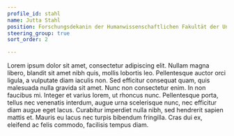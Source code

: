```yaml
---
profile_id: stahl
name: Jutta Stahl
position: Forschungsdekanin der Humanwissenschaftlichen Fakultät der Universität zu Köln 
steering_group: true
sort_order: 2

---
```

Lorem ipsum dolor sit amet, consectetur adipiscing elit. Nullam magna libero, blandit sit amet nibh quis, mollis lobortis leo. Pellentesque auctor orci ligula, a vulputate diam iaculis non. Sed efficitur consequat quam, quis malesuada nulla gravida sit amet. Nunc non consectetur enim. In non faucibus mi. Integer et varius lorem, ut rhoncus nunc. Pellentesque porta, tellus nec venenatis interdum, augue urna scelerisque nunc, nec efficitur diam augue eget lacus. Curabitur imperdiet nulla nibh, sed hendrerit sapien mattis et. Mauris eu lacus nec turpis bibendum fringilla. Cras dui ex, eleifend ac felis commodo, facilisis tempus diam. 